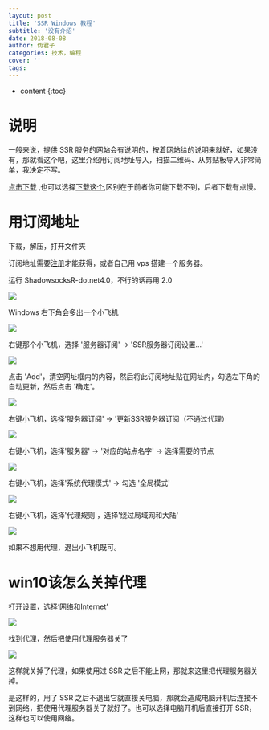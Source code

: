 ```yaml
---
layout: post
title: 'SSR Windows 教程'
subtitle: '没有介绍'
date: 2018-08-08
author: 伪君子
categories: 技术，编程
cover: ''
tags: 
---
```


* content
{:toc}


#  说明

一般来说，提供 SSR 服务的网站会有说明的，按着网站给的说明来就好，如果没有，那就看这个吧，这里介绍用订阅地址导入，扫描二维码、从剪贴板导入非常简单，我决定不写。

[点击下载](https://kejibear.xyz/ssr-download/ssr-win.7z) ,也可以选择[下载这个](https://weijunzii.github.io/screenshot/ssr-win.7z),区别在于前者你可能下载不到，后者下载有点慢。

#  用订阅地址

下载，解压，打开文件夹

订阅地址需要[注册](https://weijunzii.github.io/2018/07/31/To-Climb-Over-The-Wall.html#3ss%E6%88%96ssr%E7%BF%BB%E8%B6%8A)才能获得，或者自己用 vps 搭建一个服务器。

运行 ShadowsocksR-dotnet4.0，不行的话再用 2.0

![](https://upload-images.jianshu.io/upload_images/2989110-192e9cac5e46b9be.png?imageMogr2/auto-orient/strip%7CimageView2/2/w/1240)

Windows 右下角会多出一个小飞机

![](https://upload-images.jianshu.io/upload_images/2989110-814925cb166e2e2e.png?imageMogr2/auto-orient/strip%7CimageView2/2/w/1240)

右键那个小飞机，选择 '服务器订阅' -> 'SSR服务器订阅设置...'

![](https://upload-images.jianshu.io/upload_images/2989110-3e7451fd53c88e6a.png?imageMogr2/auto-orient/strip%7CimageView2/2/w/1240)

点击 'Add'，清空网址框内的内容，然后将此订阅地址贴在网址内，勾选左下角的自动更新，然后点击 '确定'。

![](https://upload-images.jianshu.io/upload_images/2989110-d30451dae1211035.png?imageMogr2/auto-orient/strip%7CimageView2/2/w/1240)

右键小飞机，选择'服务器订阅' -> '更新SSR服务器订阅（不通过代理）

![](https://upload-images.jianshu.io/upload_images/2989110-a9c63164dd4d36c1.png?imageMogr2/auto-orient/strip%7CimageView2/2/w/1240)

右键小飞机，选择'服务器' -> '对应的站点名字' -> 选择需要的节点

![](https://upload-images.jianshu.io/upload_images/2989110-19233d37d64780db.png?imageMogr2/auto-orient/strip%7CimageView2/2/w/1240)

右键小飞机，选择'系统代理模式' -> 勾选 '全局模式'

![](https://upload-images.jianshu.io/upload_images/2989110-166027c5f709ca85.png?imageMogr2/auto-orient/strip%7CimageView2/2/w/1240)

右键小飞机，选择'代理规则'，选择'绕过局域网和大陆'

![](https://upload-images.jianshu.io/upload_images/2989110-9f69c6b47cb5ade0.png?imageMogr2/auto-orient/strip%7CimageView2/2/w/1240)



如果不想用代理，退出小飞机既可。



#  win10该怎么关掉代理

 打开设置，选择‘网络和Internet’

![](https://upload-images.jianshu.io/upload_images/2989110-50d3035d4937b3c6.png?imageMogr2/auto-orient/strip%7CimageView2/2/w/1240)

 找到代理，然后把使用代理服务器关了

![](https://upload-images.jianshu.io/upload_images/2989110-e0a084636e1327ad.png?imageMogr2/auto-orient/strip%7CimageView2/2/w/1240)

这样就关掉了代理，如果使用过 SSR 之后不能上网，那就来这里把代理服务器关掉。

是这样的，用了 SSR 之后不退出它就直接关电脑，那就会造成电脑开机后连接不到网络，把使用代理服务器关了就好了。也可以选择电脑开机后直接打开 SSR，这样也可以使用网络。
